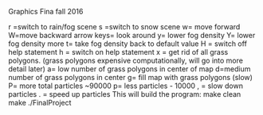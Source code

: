 Graphics Fina
fall 2016


r =switch to rain/fog scene 
s =switch to snow scene 
w= move forward W=move backward
arrow keys= look around 
y= lower fog density
Y= lower fog density more
t= take fog density back to default value
H = switch off help statement
h = switch on help statement
x = get rid of all grass polygons. (grass polygons expensive computationally, will go into more detail later)
a= low number of grass polygons in center of map
d=medium number of grass polygons in center
g= fill map with grass polygons (slow)
P= more total particles ~90000
p= less particles - 10000
, = slow down particles
. = speed up particles
This will build the program: make clean
make
./FinalProject
